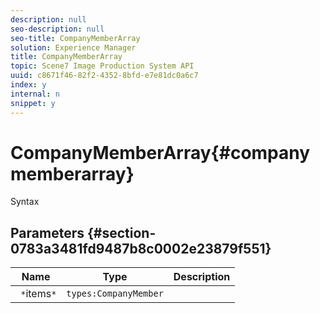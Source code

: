 ```yaml
---
description: null
seo-description: null
seo-title: CompanyMemberArray
solution: Experience Manager
title: CompanyMemberArray
topic: Scene7 Image Production System API
uuid: c8671f46-82f2-4352-8bfd-e7e81dc0a6c7
index: y
internal: n
snippet: y
---
```


# CompanyMemberArray{#companymemberarray}

 Syntax 

## Parameters {#section-0783a3481fd9487b8c0002e23879f551}

|  Name  | Type  | Description  |
|---|---|---|
|  ` *`items`*`  | `types:CompanyMember`  | |

